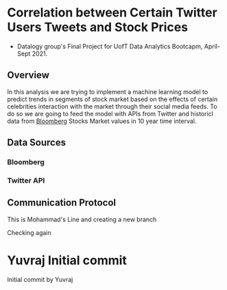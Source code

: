 

# Correlation between Certain Twitter Users Tweets and Stock Prices
* Datalogy group's Final Project for UofT Data Analytics Bootcapm, April-Sept 2021.

## Overview

In this analysis we are trying to implement a machine learning model to predict trends in segments of stock market based on the effects of certain celebrities interaction with the market through their social media feeds. To do so we are going to feed the model with APIs from Twitter and historicl data from [Bloomberg](https://www.bloomberg.com/markets/stocks) Stocks Market values in 10 year time interval.



## Data Sources



### Bloomberg



### Twitter API


## Communication Protocol




This is Mohammad's Line and creating a new branch

Checking again

# Yuvraj Initial commit
Initial commit by Yuvraj
